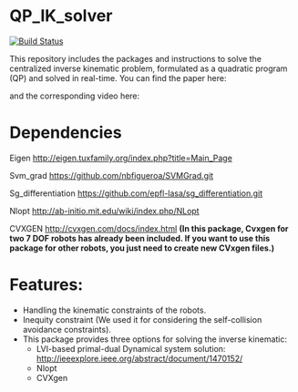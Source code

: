 # QP_IK_solver
[![Build Status](https://travis-ci.org/sinamr66/QP_IK_solver.svg?branch=master)](https://travis-ci.org/sinamr66/QP_IK_solver)

This repository includes the packages and instructions to solve the centralized inverse kinematic problem, formulated as a quadratic program (QP) and solved in real-time. You can find the paper here:


and the corresponding video here: 




#  Dependencies
Eigen http://eigen.tuxfamily.org/index.php?title=Main_Page

Svm_grad https://github.com/nbfigueroa/SVMGrad.git

Sg_differentiation https://github.com/epfl-lasa/sg_differentiation.git

Nlopt http://ab-initio.mit.edu/wiki/index.php/NLopt

CVXGEN http://cvxgen.com/docs/index.html **(In this package, Cvxgen for two 7 DOF robots has already been included. If you want to use this package for other robots, you just need to create new CVxgen files.)**

# Features:

- Handling the kinematic constraints of the robots.
- Inequity constraint (We used it for considering the self-collision avoidance constraints).
- This package provides three options for solving the inverse kinematic:
  - LVI-based primal-dual Dynamical system solution: http://ieeexplore.ieee.org/abstract/document/1470152/
  - Nlopt
  - CVXgen
